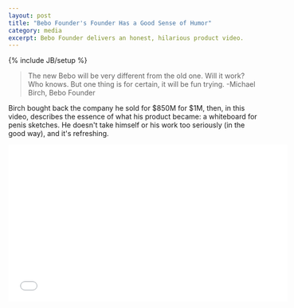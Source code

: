 ```yaml
---
layout: post
title: "Bebo Founder's Founder Has a Good Sense of Humor"
category: media
excerpt: Bebo Founder delivers an honest, hilarious product video.
---
```

{% include JB/setup %}

>The new Bebo will be very different from the old one. Will it work? Who knows. But one thing is for certain, it will be fun trying.
>-Michael Birch, Bebo Founder

Birch bought back the company he sold for $850M for $1M, then, in this video, describes the essence of what his product became: a whiteboard for penis sketches. He doesn't take himself or his work too seriously (in the good way), and it's refreshing.  

<iframe width="560" height="315" src="//www.youtube.com/embed/Lm9J8Glk0bE" frameborder="0"> </iframe>

<a href="https://plus.google.com/+VincentBarr0?rel=author"></a>